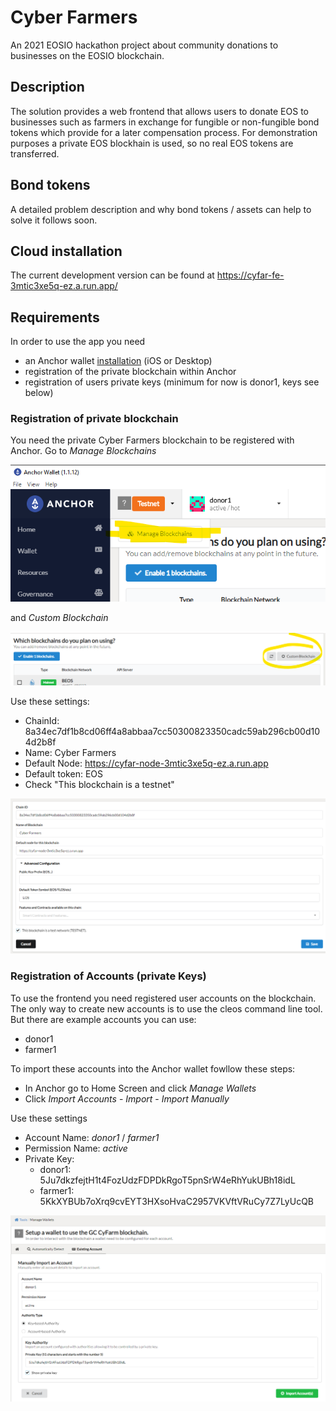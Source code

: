 # Cyber Farmers
An 2021 EOSIO hackathon project about community donations to businesses on the EOSIO blockchain.

## Description
The solution provides a web frontend that allows users to donate EOS to businesses such as farmers in exchange for fungible or non-fungible bond tokens which provide for a later compensation process. For demonstration purposes a private EOS blockhain is used, so no real EOS tokens are transferred.

## Bond tokens
A detailed problem description and why bond tokens / assets can help to solve it follows soon.

## Cloud installation
The current development version can be found at https://cyfar-fe-3mtic3xe5q-ez.a.run.app/

## Requirements
In order to use the app you need

* an Anchor wallet [installation](https://greymass.com/en/anchor/download) (iOS or Desktop)
* registration of the private blockchain within Anchor
* registration of users private keys (minimum for now is donor1, keys see below)

### Registration of private blockchain
You need the private Cyber Farmers blockchain to be registered with Anchor.
Go to *Manage Blockchains*

![text](https://github.com/Eulinky/cyfarm/blob/main/documentation/anchor1.png)

and *Custom Blockchain*

![text](https://github.com/Eulinky/cyfarm/blob/main/documentation/anchor2.png)

Use these settings:

- ChainId: 8a34ec7df1b8cd06ff4a8abbaa7cc50300823350cadc59ab296cb00d104d2b8f
- Name: Cyber Farmers
- Default Node: https://cyfar-node-3mtic3xe5q-ez.a.run.app
- Default token: EOS
- Check "This blockchain is a testnet"

![text](https://github.com/Eulinky/cyfarm/blob/main/documentation/anchor3.png)

### Registration of Accounts (private Keys)
To use the frontend you need registered user accounts on the blockchain. The only way to create new accounts is to use the cleos command line tool. But there are example accounts you can use:

- donor1
- farmer1

To import these accounts into the Anchor wallet fowllow these steps:

- In Anchor go to Home Screen and click *Manage Wallets*
- Click *Import Accounts* - *Import* - *Import Manually*

Use these settings
- Account Name: *donor1* / *farmer1*
- Permission Name: *active*
- Private Key:
    - donor1: 5Ju7dkzfejtH1t4FozUdzFDPDkRgoT5pnSrW4eRhYukUBh18idL
    - farmer1: 5KkXYBUb7oXrq9cvEYT3HXsoHvaC2957VKVftVRuCy7Z7LyUcQB

![text](https://github.com/Eulinky/cyfarm/blob/main/documentation/anchor4.png)